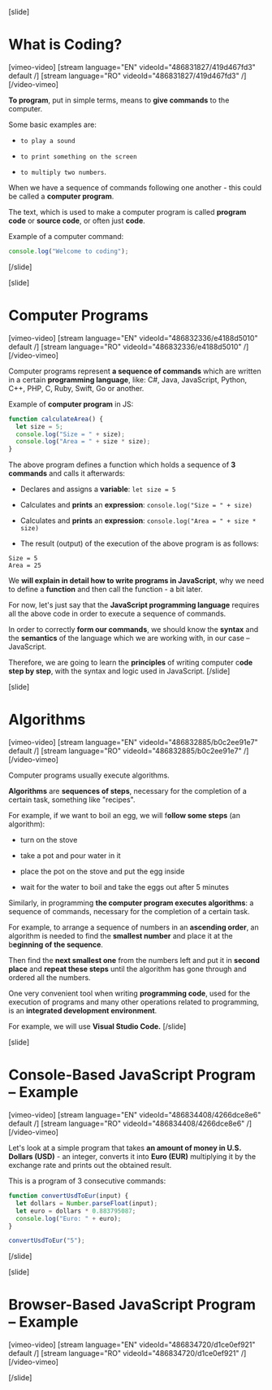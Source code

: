 [slide]

# What is Coding?

[vimeo-video]
[stream language="EN" videoId="486831827/419d467fd3" default /]
[stream language="RO" videoId="486831827/419d467fd3"  /]
[/video-vimeo]

**To program**, put in simple terms, means to **give commands** to the computer.

Some basic examples are: 

- `to play a sound`

- `to print something on the screen`

- `to multiply two numbers`.

When we have a sequence of commands following one another - this could be called a **computer program**.

The text, which is used to make a computer program is called **program code** or **source code**, or often just **code**. 

Example of a computer command: 

```js live
console.log("Welcome to coding");
```
[/slide]

[slide]
# Computer Programs

[vimeo-video]
[stream language="EN" videoId="486832336/e4188d5010" default /]
[stream language="RO" videoId="486832336/e4188d5010"  /]
[/video-vimeo]

Computer programs represent **a sequence of commands** which are written in a certain **programming language**, like: C#, Java, JavaScript, Python, C++, PHP, C, Ruby, Swift, Go or another.

Example of **computer program** in JS: 

```js live no-template
function calculateArea() {
  let size = 5;
  console.log("Size = " + size);
  console.log("Area = " + size * size);
}
```
The above program defines a function which holds a sequence of **3 commands** and calls it afterwards: 

- Declares and assigns a **variable**: `let size = 5`

- Calculates and **prints** an **expression**: `console.log("Size = " + size)` 

- Calculates and **prints** an **expression**: `console.log("Area = " + size * size)` 

- The result (output) of the execution of the above program is as follows:

```
Size = 5
Area = 25
```
We **will explain in detail how to write programs in JavaScript**, why we need to define a **function** and then call the function - a bit later. 

For now, let's just say that the **JavaScript programming language** requires all the above code in order to execute a sequence of commands. 

In order to correctly **form our commands**, we should know the **syntax** and the **semantics** of the language which we are working with, in our case – JavaScript.

Therefore, we are going to learn the **principles** of writing computer c**ode step by step**, with the syntax and logic used in JavaScript. 
[/slide]

[slide]
# Algorithms

[vimeo-video]
[stream language="EN" videoId="486832885/b0c2ee91e7" default /]
[stream language="RO" videoId="486832885/b0c2ee91e7"  /]
[/video-vimeo]

Computer programs usually execute algorithms. 

**Algorithms** are **sequences of steps**, necessary for the completion of a certain task, something like "recipes". 

For example, if we want to boil an egg, we will f**ollow some steps** (an algorithm): 

- turn on the stove

- take a pot and pour water in it

- place the pot on the stove and put the egg inside

- wait for the water to boil and take the eggs out after 5 minutes

Similarly, in programming **the computer program executes algorithms**: a sequence of commands, necessary for the completion of a certain task. 

For example, to arrange a sequence of numbers in an **ascending order**, an algorithm is needed to find the **smallest number** and place it at the b**eginning of the sequence**. 

Тhen find the **next smallest one** from the numbers left and put it in **second place** and **repeat these steps** until the algorithm has gone through and ordered all the numbers. 

One very convenient tool when writing **programming code**, used for the execution of programs and many other operations related to programming, is an **integrated development environment**.

For example, we will use **Visual Studio Code.**
[/slide]

[slide]
# Console-Based JavaScript Program – Example

[vimeo-video]
[stream language="EN" videoId="486834408/4266dce8e6" default /]
[stream language="RO" videoId="486834408/4266dce8e6"  /]
[/video-vimeo]

Let's look at a simple program that takes **an amount of money in U.S. Dollars (USD)** - an integer, converts it into **Euro (EUR)** multiplying it by the exchange rate and prints out the obtained result. 

This is a program of 3 consecutive commands: 

```js
function convertUsdToEur(input) {
  let dollars = Number.parseFloat(input);
  let euro = dollars * 0.883795087;
  console.log("Euro: " + euro);
}

convertUsdToEur("5");
```
[/slide]

[slide]
# Browser-Based JavaScript Program – Example

[vimeo-video]
[stream language="EN" videoId="486834720/d1ce0ef921" default /]
[stream language="RO" videoId="486834720/d1ce0ef921"  /]
[/video-vimeo]

[/slide]